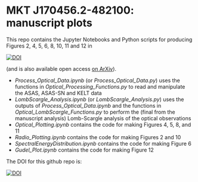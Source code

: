 # MKT J170456.2-482100: manuscript plots

This repo contains the Jupyter Notebooks and Python scripts for producing Figures 2, 4, 5, 6, 8,  10, 11 and 12 in

[![DOI](https://zenodo.org/badge/doi/10.1093/mnras/stz3027.svg)](https://doi.org/10.1093/mnras/stz3027)

(and is also available open access <a href="http://arxiv.org/abs/1911.07713">on ArXiv</a>).

<ul>
  <li><em>Process_Optical_Data.ipynb</em> (or <em>Process_Optical_Data.py</em>) uses the functions in <em>Optical_Processing_Functions.py</em> to read and manipulate the ASAS, ASAS-SN and KELT data</li>
  <li><em>LombScargle_Analysis.ipynb</em> (or <em>LombScargle_Analysis.py</em>) uses the outputs of <em>Process_Optical_Data.ipynb</em> and the functions in <em>Optical_LombScargle_Functions.py</em> to perform the (final from the manuscript analysis) Lomb-Scargle analysis of the optical observations</li>
  <li><em>Optical_Plotting.ipynb</em> contains the code for making Figures 4, 5, 8, and 11</li>
  <li><em>Radio_Plotting.ipynb</em> contains the code for making Figures 2 and 10</li>
  <li><em>SpectralEnergyDistribution.ipynb</em> contains the code for making Figure 6</li>
  <li><em>Gudel_Plot.ipynb</em> contains the code for making Figure 12</li>
</ul>

The DOI for this github repo is:

[![DOI](https://zenodo.org/badge/222704083.svg)](https://zenodo.org/badge/latestdoi/222704083)
